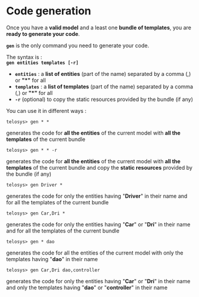 # Code generation

Once you have a **valid model** and a least one **bundle of templates**, you are **ready to generate your code**.

**`gen`** is the only command you need to generate your code.

The syntax is :   
**`gen entities templates [-r]`**

* **`entities`** : a **list of entities** \(part of the name\) separated by a comma \(,\) or **"\*"** for all
* **`templates`** : a **list of templates** \(part of the name\) separated by a comma \(,\) or **"\*"** for all
* **`-r`**  \(optional\) to copy the static resources provided by the bundle \(if any\)

You can use it in different ways :

```text
telosys> gen * *
```

generates the code for **all the entities** of the current model with **all the templates** of the current bundle



```text
telosys> gen * * -r
```

generates the code for **all the entities** of the current model with **all the templates** of the current bundle and copy the **static resources** provided by the bundle \(if any\)



```text
telosys> gen Driver *
```

generates the code for only the entities having "**Driver**" in their name and for all the templates of the current bundle



```text
telosys> gen Car,Dri *
```

generates the code for only the entities having "**Car**" or "**Dri**" in their name and for all the templates of the current bundle



```text
telosys> gen * dao
```

generates the code for all the entities of the current model with only the templates having "**dao**" in their name

 

```text
telosys> gen Car,Dri dao,controller
```

generates the code for only the entities having "**Car**" or "**Dri**" in their name and only the templates having "**dao**" or "**controller**" in their name

